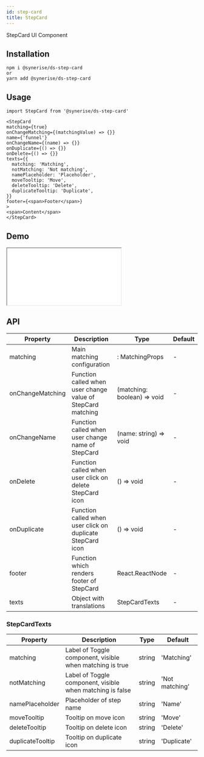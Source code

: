 ```yaml
---
id: step-card
title: StepCard
---
```


StepCard UI Component

## Installation
```
npm i @synerise/ds-step-card
or
yarn add @synerise/ds-step-card
```

## Usage
```
import StepCard from '@synerise/ds-step-card'

<StepCard
matching={true}
onChangeMatching={(matchingValue) => {}}
name={'funnel'}
onChangeName={(name) => {}}
onDuplicate={() => {}}
onDelete={() => {}}
texts={{
  matching: 'Matching',
  notMatching: 'Not matching',
  namePlaceholder: 'Placeholder',
  moveTooltip: 'Move',
  deleteTooltip: 'Delete',
  duplicateTooltip: 'Duplicate',
}}
footer={<span>Footer</span>}
>
<span>Content</span>
</StepCard>

```

## Demo

<iframe src="/storybook-static/iframe.html?id=components-step-card--default"></iframe>

## API

| Property         | Description                                                 | Type                        | Default |
| ---              | ---                                                         | ---                         | ---     |
| matching         | Main matching configuration                                 | : MatchingProps             | -       |
| onChangeMatching | Function called when user change value of StepCard matching | (matching: boolean) => void | -       |
| onChangeName     | Function called when user change name of StepCard           | (name: string) => void      | -       |
| onDelete         | Function called when user click on delete StepCard icon     | () => void                  | -       |
| onDuplicate      | Function called when user click on duplicate StepCard icon  | () => void                  | -       |
| footer           | Function which renders footer of StepCard                   | React.ReactNode             | -       |
| texts            | Object with translations                                    | StepCardTexts               | -       |
 
### StepCardTexts

| Property         | Description                                               | Type   | Default        |
| ---              | ---                                                       | ---    | ---            |
| matching         | Label of Toggle component, visible when matching is true  | string | 'Matching'     |
| notMatching      | Label of Toggle component, visible when matching is false | string | 'Not matching' |
| namePlaceholder  | Placeholder of step name                                  | string | 'Name'         |
| moveTooltip      | Tooltip on move icon                                      | string | 'Move'         |
| deleteTooltip    | Tooltip on delete icon                                    | string | 'Delete'       |
| duplicateTooltip | Tooltip on duplicate icon                                 | string | 'Duplicate'    |
